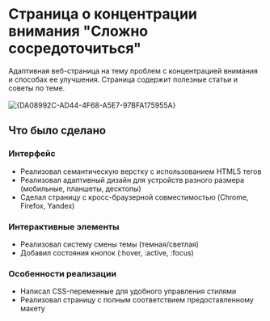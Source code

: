 # Страница о концентрации внимания "Сложно сосредоточиться"
Адаптивная веб-страница на тему проблем с концентрацией внимания и способах ее улучшения. Страница содержит полезные статьи и советы по теме.
<br><br>
![{DA08992C-AD44-4F68-A5E7-97BFA175955A}](https://github.com/user-attachments/assets/5a0825a4-8a7b-4982-8c74-9a82869380ad)
## Что было сделано 
### Интерфейс
- Реализовал семантическую верстку с использованием HTML5 тегов
- Реализовал адаптивный дизайн для устройств разного размера (мобильные, планшеты, десктопы)
- Сделал страницу с кросс-браузерной совместимостью (Chrome, Firefox, Yandex)
### Интерактивные элементы
- Реализовал систему смены темы (темная/светлая)
- Добавил состояния кнопок (:hover, :active, :focus)
### Особенности реализации
- Написал CSS-переменные для удобного управления стилями
- Реализовал страницу с полным соответствием предоставленному макету
